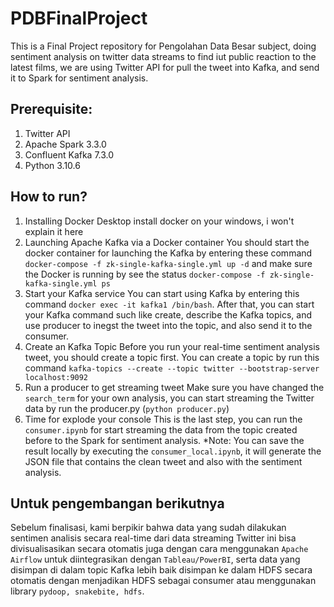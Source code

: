 # PDBFinalProject
This is a Final Project repository for Pengolahan Data Besar subject, doing sentiment analysis on twitter data streams to find iut public reaction to the latest films, we are using Twitter API for pull the tweet into Kafka, and send it to Spark for sentiment analysis.

## Prerequisite:
1. Twitter API
2. Apache Spark 3.3.0
3. Confluent Kafka 7.3.0
4. Python 3.10.6

## How to run?
1. Installing Docker Desktop
install docker on your windows, i won't explain it here 
2. Launching Apache Kafka via a Docker container
You should start the docker container for launching the Kafka by entering these command ```docker-compose -f zk-single-kafka-single.yml up -d``` and make sure the Docker is running by see the status ```docker-compose -f zk-single-kafka-single.yml ps```
3. Start your Kafka service
You can start using Kafka by entering this command ```docker exec -it kafka1 /bin/bash```. After that, you can start your Kafka command such like create, describe the Kafka topics, and use producer to inegst the tweet into the topic, and also send it to the consumer.
4. Create an Kafka Topic
Before you run your real-time sentiment analysis tweet, you should create a topic first. You can create a topic by run this command ```kafka-topics --create --topic twitter --bootstrap-server localhost:9092```
5. Run a producer to get streaming tweet
Make sure you have changed the ```search_term``` for your own analysis, you can start streaming the Twitter data by run the producer.py (```python producer.py```)
6. Time for explode your console
This is the last step, you can run the ```consumer.ipynb``` for start streaming the data from the topic created before to the Spark for sentiment analysis.
*Note: You can save the result locally by executing the ```consumer_local.ipynb```, it will generate the JSON file that contains the clean tweet and also with the sentiment analysis.

## Untuk pengembangan berikutnya
Sebelum finalisasi, kami berpikir bahwa data yang sudah dilakukan sentimen analisis secara real-time dari data streaming Twitter ini bisa divisualisasikan secara otomatis juga dengan cara menggunakan ```Apache Airflow``` untuk diintegrasikan dengan ```Tableau/PowerBI```, serta data yang disimpan di dalam topic Kafka lebih baik disimpan ke dalam HDFS secara otomatis dengan menjadikan HDFS sebagai consumer atau menggunakan library ```pydoop, snakebite, hdfs```.
